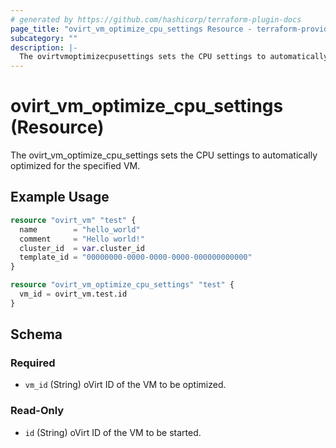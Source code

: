 ```yaml
---
# generated by https://github.com/hashicorp/terraform-plugin-docs
page_title: "ovirt_vm_optimize_cpu_settings Resource - terraform-provider-ovirt"
subcategory: ""
description: |-
  The ovirtvmoptimizecpusettings sets the CPU settings to automatically optimized for the specified VM.
---
```


# ovirt_vm_optimize_cpu_settings (Resource)

The ovirt_vm_optimize_cpu_settings sets the CPU settings to automatically optimized for the specified VM.

## Example Usage

```terraform
resource "ovirt_vm" "test" {
  name        = "hello_world"
  comment     = "Hello world!"
  cluster_id  = var.cluster_id
  template_id = "00000000-0000-0000-0000-000000000000"
}

resource "ovirt_vm_optimize_cpu_settings" "test" {
  vm_id = ovirt_vm.test.id
}
```

<!-- schema generated by tfplugindocs -->
## Schema

### Required

- `vm_id` (String) oVirt ID of the VM to be optimized.

### Read-Only

- `id` (String) oVirt ID of the VM to be started.


